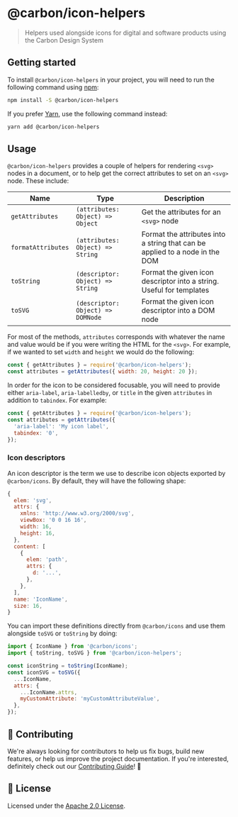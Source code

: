 # @carbon/icon-helpers

> Helpers used alongside icons for digital and software products using the
> Carbon Design System

## Getting started

To install `@carbon/icon-helpers` in your project, you will need to run the
following command using [npm](https://www.npmjs.com/):

```bash
npm install -S @carbon/icon-helpers
```

If you prefer [Yarn](https://yarnpkg.com/en/), use the following command
instead:

```bash
yarn add @carbon/icon-helpers
```

## Usage

`@carbon/icon-helpers` provides a couple of helpers for rendering `<svg>` nodes
in a document, or to help get the correct attributes to set on an `<svg>` node.
These include:

| Name               | Type                              | Description                                                                  |
| ------------------ | --------------------------------- | ---------------------------------------------------------------------------- |
| `getAttributes`    | `(attributes: Object) => Object`  | Get the attributes for an `<svg>` node                                       |
| `formatAttributes` | `(attributes: Object) => String`  | Format the attributes into a string that can be applied to a node in the DOM |
| `toString`         | `(descriptor: Object) => String`  | Format the given icon descriptor into a string. Useful for templates         |
| `toSVG`            | `(descriptor: Object) => DOMNode` | Format the given icon descriptor into a DOM node                             |

For most of the methods, `attributes` corresponds with whatever the name and
value would be if you were writing the HTML for the `<svg>`. For example, if we
wanted to set `width` and `height` we would do the following:

```js
const { getAttributes } = require('@carbon/icon-helpers');
const attributes = getAttributes({ width: 20, height: 20 });
```

In order for the icon to be considered focusable, you will need to provide
either `aria-label`, `aria-labelledby`, or `title` in the given `attributes` in
addition to `tabindex`. For example:

```js
const { getAttributes } = require('@carbon/icon-helpers');
const attributes = getAttributes({
  'aria-label': 'My icon label',
  tabindex: '0',
});
```

### Icon descriptors

An icon descriptor is the term we use to describe icon objects exported by
`@carbon/icons`. By default, they will have the following shape:

```js
{
  elem: 'svg',
  attrs: {
    xmlns: 'http://www.w3.org/2000/svg',
    viewBox: '0 0 16 16',
    width: 16,
    height: 16,
  },
  content: [
    {
      elem: 'path',
      attrs: {
        d: '...',
      },
    },
  ],
  name: 'IconName',
  size: 16,
}
```

You can import these definitions directly from `@carbon/icons` and use them
alongside `toSVG` or `toString` by doing:

```js
import { IconName } from '@carbon/icons';
import { toString, toSVG } from '@carbon/icon-helpers';

const iconString = toString(IconName);
const iconSVG = toSVG({
  ...IconName,
  attrs: {
    ...IconName.attrs,
    myCustomAttribute: 'myCustomAttributeValue',
  },
});
```

## 🙌 Contributing

We're always looking for contributors to help us fix bugs, build new features,
or help us improve the project documentation. If you're interested, definitely
check out our [Contributing Guide](/.github/CONTRIBUTING.md)! 👀

## 📝 License

Licensed under the [Apache 2.0 License](/LICENSE).
